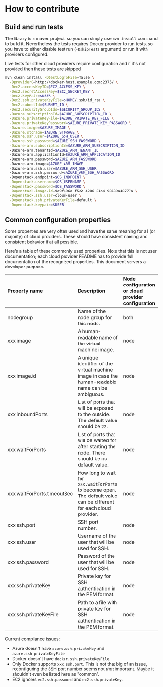 # How to contribute


## Build and run tests

The library is a maven project, so you can simply use `mvn install` command to build it.
Nevertheless the tests requires Docker provider to run tests.
so you have to either disable test run (`-DskipTests` argument)
or run it with providers configured.

Live tests for other cloud providers require configuration and if it's not provided then these tests are skipped.

```bash
mvn clean install -DtestLogToFile=false \
  -Dprovider0=http://docker-host.example.com:2375/ \
  -Dec2.accessKeyID=$EC2_ACCESS_KEY \
  -Dec2.secretAccessKey=$EC2_SECRET_KEY \
  -Dec2.keyPair=$USER \
  -Dec2.ssh.privateKeyFile=$HOME/.ssh/id_rsa \
  -Dec2.subnetId=$SUBNET_ID \
  -Dec2.securityGroupIds=$SECURITY_GROUP_IDS \
  -Dazure.subscriptionId=$AZURE_SUBSCRIPTION_ID \
  -Dazure.privateKeyFile=$AZURE_PRIVATE_KEY_FILE \
  -Dazure.privateKeyPassword=$AZURE_PRIVATE_KEY_PASSWORD \
  -Dazure.image=$AZURE_IMAGE \
  -Dazure.storage=$AZURE_STORAGE \
  -Dazure.ssh.user=$AZURE_SSH_USER \
  -Dazure.ssh.password=$AZURE_SSH_PASSWORD \
  -Dazure-arm.subscriptionId=$AZURE_ARM_SUBSCRIPTION_ID
  -Dazure-arm.tenantId=$AZURE_ARM_TENANT_ID
  -Dazure-arm.applicationId=$AZURE_ARM_APPLICATION_ID
  -Dazure-arm.password=$AZURE_ARM_PASSWORD
  -Dazure-arm.image=$AZURE_ARM_IMAGE
  -Dazure-arm.ssh.user=$AZURE_ARM_SSH_USER
  -Dazure-arm.ssh.password=$AZURE_ARM_SSH_PASSWORD
  -Dopenstack.endpoint=$OS_ENDPOINT \
  -Dopenstack.username=$OS_USERNAME \
  -Dopenstack.password=$OS_PASSWORD \
  -Dopenstack.image.id=9a9f496a-f5c2-4286-81a4-98189a48777a \
  -Dopenstack.ssh.user=cloud-user \
  -Dopenstack.ssh.privateKeyFile=default \
  -Dopenstack.keypair=$USER
```

## Common configuration properties

Some properties are very often used and have the same meaning for all (or majority) of cloud providers.
These should have consistent naming and consistent behavior if at all possible.

Here's a table of these commonly used properties. Note that this is not user documentation; each cloud provider
README has to provide full documentation of the recognized properties. This document servers a developer purpose.

| Property name          | Description                                                       | Node configuration or cloud provider configuration |
|:-----------------------|:------------------------------------------------------------------|:---------------------------------------------------|
| nodegroup              | Name of the node group for this node.                             | both                                               |
| xxx.image              | A human-readable name of the virtual machine image.               | node                                               |
| xxx.image.id           | A unique identifier of the virtual machine image in case the human-readable name can be ambiguous. | node              |
| xxx.inboundPorts       | List of ports that will be exposed to the outside. The default value should be `22`. | node                            |
| xxx.waitForPorts       | List of ports that will be waited for after starting the node. There should be no default value. | node                |
| xxx.waitForPorts.timeoutSec | How long to wait for `xxx.waitForPorts` to become open. The default value can be different for each cloud provider. | node |
| xxx.ssh.port           | SSH port number.                                                  | node                                               |
| xxx.ssh.user           | Username of the user that will be used for SSH.                   | node                                               |
| xxx.ssh.password       | Password of the user that will be used for SSH.                   | node                                               |
| xxx.ssh.privateKey     | Private key for SSH authentication in the PEM format.             | node                                               |
| xxx.ssh.privateKeyFile | Path to a file with private key for SSH authentication in the PEM format. | node                                       |

Current compliance issues:

- Azure doesn't have `azure.ssh.privateKey` and `azure.ssh.privateKeyFile`.
- Docker doesn't have `docker.ssh.privateKeyFile`.
- Only Docker supports `xxx.ssh.port`. This is not that big of an issue, reconfiguring the SSH port number
  seems not _that_ important. Maybe it shouldn't even be listed here as "common".
- EC2 ignores `ec2.ssh.password` and `ec2.ssh.privateKey`.
